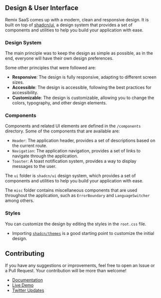 ## Design & User Interface

Remix SaaS comes up with a modern, clean and responsive design. It is built on top of [shadcn/ui](https://ui.shadcn.com/), a design system that provides a set of components and utilities to help you build your application with ease.

### Design System

The main principle was to keep the design as simple as possible, as in the end, everyone will have their own design preferences.

Some other principles that were followed are:

- **Responsive**: The design is fully responsive, adapting to different screen sizes.
- **Accessible**: The design is accessible, following the best practices for accessibility.
- **Customizable**: The design is customizable, allowing you to change the colors, typography, and other design elements.

### Components

Components and related UI elements are defined in the `/components` directory. Some of the components that are available are:

- `Header`: The application header, provides a set of descriptions based on the current route.
- `Navigation`: The application navigation, provides a set of links to navigate through the application.
- `Toaster`: A toast notification system, provides a way to display messages to the user.

The `ui` folder is `shadcn/ui` design system, which provides a set of components and utilities to help you build your application with ease.

The `misc` folder contains miscellaneous components that are used throughout the application, such as `ErrorBoundary` and `LanguageSwitcher` among others.

### Styles

You can customize the design by editing the styles in the `root.css` file.

- Importing [`shadcn/themes`](https://ui.shadcn.com/themes) is a good starting point to customize the initial design.

## Contributing

If you have any suggestions or improvements, feel free to open an Issue or a Pull Request. Your contribution will be more than welcome!

- [Documentation](https://github.com/dev-xo/remix-saas/tree/main/docs#getting-started)
- [Live Demo](https://remix-saas.fly.dev)
- [Twitter Updates](https://twitter.com/DanielKanem)
